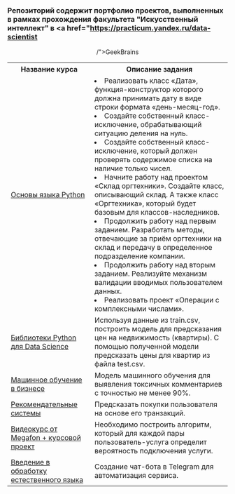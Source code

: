 ### Репозиторий содержит портфолио проектов, выполненных в рамках прохождения факультета "Искусственный интеллект" в <a href="https://practicum.yandex.ru/data-scientist
<p align=center>
/">GeekBrains</a><br>
</p>

<table>
  <tr>
  <th>Название курса</th>
  <th>Описание задания</th> 
</tr> 

<tr>
<td><a href = "https://github.com/hoodiakov/geekbrains_project/tree/master/python_basic">Основы языка Python</a></td>
<td>
<li>Реализовать класс «Дата», функция-конструктор которого должна принимать дату в виде строки формата «день-месяц-год».
<li>Создайте собственный класс-исключение, обрабатывающий ситуацию деления на нуль.  
<li>Создайте собственный класс-исключение, который должен проверять содержимое списка на наличие только чисел.
<li>Начните работу над проектом «Склад оргтехники». Создайте класс, описывающий склад. А также класс «Оргтехника», который будет базовым для классов-наследников.
<li>Продолжить работу над первым заданием. Разработать методы, отвечающие за приём оргтехники на склад и передачу в определенное подразделение компании.
<li>Продолжить работу над вторым заданием. Реализуйте механизм валидации вводимых пользователем данных.
<li>Реализовать проект «Операции с комплексными числами».
</td>
</tr>
   
<tr>
  <td><a href = "https://github.com/hoodiakov/geekbrains_project/tree/master/python_for_ds">Библиотеки Python для Data Science</a></td>
  <td>Используя данные из train.csv, построить
модель для предсказания цен на недвижимость (квартиры).
С помощью полученной модели предсказать
цены для квартир из файла test.csv.</td>
</tr>

<tr>
  <td><a href = "https://github.com/hoodiakov/geekbrains_project/tree/master/machine_learning_in_business">Машинное обучение в бизнесе</a></td>
  <td>Модель машинного обучения для выявления токсичных комментариев с точностью не менее 90%.</td>
</tr>    
  
<tr>
  <td><a href = "https://github.com/hoodiakov/geekbrains_project/tree/master/recommendation_systems">Рекомендательные системы</a></td>
  <td>Предсказать покупки пользователя на основе его транзакций.</td>
</tr>
  
<tr>
  <td><a href = "https://github.com/hoodiakov/geekbrains_project/tree/master/megafon_course_project">Видеокурс от Megafon + курсовой проект</a></td>
  <td>Необходимо построить алгоритм, который для каждой пары пользователь-услуга определит вероятность подключения услуги.</td>
</tr>

<tr>
  <td><a href = "https://github.com/hoodiakov/geekbrains_project/tree/master/introduction_to_nlp">Введение в обработку естественного языка</a></td>
  <td>Создание чат-бота в Telegram для автоматизация сервиса.</td>
</tr>
 
</table>
</details>



